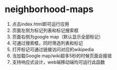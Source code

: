 # neighborhood-maps

1. 点击index.html即可运行应用
2. 页面左侧为标记列表和标记搜索框
3. 页面右侧为google map（默认显示全部标记）
4. 可通过搜索框，同时筛选列表和标记
5. 打开标记可通过链接访问对应的wikipedia
6. 当加载Google map/wiki超多5秒的时候页面会报错
7. 支持响应式设计，web端移动端均可运行此函数